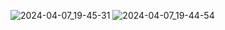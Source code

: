 ![2024-04-07_19-45-31](https://github.com/kiwirevol/ReportPortal/assets/151555078/19888c80-6960-4a16-b349-e52a4e15b3b0)
![2024-04-07_19-44-54](https://github.com/kiwirevol/ReportPortal/assets/151555078/480ea725-db6d-4a2c-9fe1-14daad0842c5)


